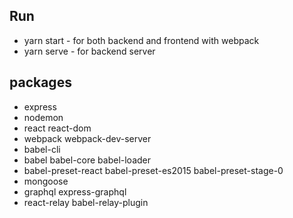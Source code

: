 
## Run
* yarn start - for both backend and frontend with webpack
* yarn serve - for backend server
## packages

* express
* nodemon
* react react-dom
* webpack webpack-dev-server
* babel-cli
* babel babel-core babel-loader
* babel-preset-react babel-preset-es2015 babel-preset-stage-0
* mongoose
* graphql express-graphql
* react-relay babel-relay-plugin